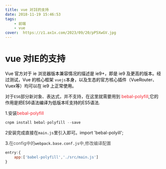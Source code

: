 ```yaml
---
title: vue 对IE的支持
date: 2018-11-19 15:46:53
tags:
    - 前端
    - vue
cover:  https://z1.ax1x.com/2023/09/20/pP5XwGV.jpg
---
```

# vue 对IE的支持

<span data-type="color" style="color:rgb(0, 0, 0)"><span data-type="background" style="background-color:rgb(255, 255, 255)">Vue 官方对于 ie 浏览器版本兼容情况的描述是 ie9+，即是 ie9 及更高的版本。经过测试，Vue 的核心框架 </span></span>`vuejs`<span data-type="color" style="color:rgb(0, 0, 0)"><span data-type="background" style="background-color:rgb(255, 255, 255)">本身，以及生态的官方核心插件（VueRouter、Vuex等）均可以在 ie9 上正常使用。</span></span>

<!--more-->

对于`ES6`部分新对象、表达式，并不支持，在这里就需要用到 <span data-type="color" style="color:#F5222D">bebal-</span><span data-type="background" style="background-color:rgb(255, 255, 255)"><span data-type="color" style="color:#F5222D">polyfill</span></span><span data-type="color" style="color:rgb(0, 0, 0)"><span data-type="background" style="background-color:rgb(255, 255, 255)">,它的作用是把ES6语法编译为低版本IE支持的ES5语法.</span></span>

1.安装<span data-type="color" style="color:#F5222D">bebal-</span><span data-type="background" style="background-color:rgb(255, 255, 255)"><span data-type="color" style="color:#F5222D">polyfill</span></span>
```javascript
cnpm install bebal-polyfill --save
```

2安装完成直接在`main.js`里引入即可。import 'bebal-polyill';

3.<span data-type="color" style="color:rgb(79, 79, 79)"><span data-type="background" style="background-color:rgb(255, 255, 255)">在config中的</span></span>`webpack.base.conf.js`<span data-type="color" style="color:rgb(79, 79, 79)"><span data-type="background" style="background-color:rgb(255, 255, 255)">中,修改编译配置</span></span>
```javascript
entry:{
    app:['babel-polyfill','./src/main.js']      
}
```


